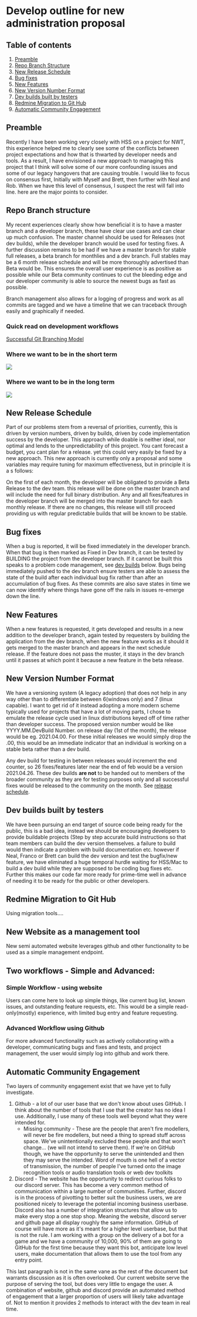# Develop outline for new administration proposal

## Table of contents

1. [Preamble](#preamble)
2. [Repo Branch Structure](#repo-branch)
3. [New Release Schedule](#release-schedule)
4. [Bug fixes](#bug-fixes)
5. [New Features](#new-features)
6. [New Version Number Format](#version-number)
7. [Dev builds built by testers](#dev-builds)
8. [Redmine Migration to Git Hub](#redmine-migration)
9. [Automatic Community Engagement](#community)

## <a name="preamble"> Preamble</a>
Recently I have been working very closely with HSS on a project for NWT, this experience helped me to clearly see some of the conflicts between project expectations and how that is thwarted by developer needs and tools. As a result, I have envisioned a new approach to managing this project that I think will solve some of our more confounding issues and some of our legacy hangovers that are causing trouble. I would like to focus on consensus first, Initially with Myself and Brett, then further with Neal and Rob. When we have this level of consensus, I suspect the rest will fall into line. here are the major points to consider.

## <a name="repo-branch"> Repo Branch structure</a>

My recent experiences clearly show how beneficial it is to have a master branch and a developer branch, these have clear use cases and can clear up much confusion. The master channel should be used for Releases (not dev builds), while the developer branch would be used for testing fixes. A further discussion remains to be had if we have a master branch for stable full releases, a beta branch for monthlies and a dev branch. Full stables may be a 6 month release schedule and will be more thoroughly advertised than Beta would be. This ensures the overall user experience is as positive as possible while our Beta community continues to cut the bleeding edge and our developer community is able to source the newest bugs as fast as possible.

Branch management also allows for a logging of progress and work as all commits are tagged and we have a timeline that we can traceback through easily and graphically if needed.

### Quick read on development workflows
[Successful Git Branching Model](https://nvie.com/posts/a-successful-git-branching-model/)

### Where we want to be in the short term
<img src="https://nvie.com/img/main-branches@2x.png">

### Where we want to be in the long term
<img src="https://nvie.com/img/git-model@2x.png">

## <a name="release-schedule"> New Release Schedule</a>

Part of our problems stem from a reversal of priorities, currently, this is driven by version numbers, driven by builds, driven by code implementation success by the developer. This approach while doable is neither ideal, nor optimal and lends to the unpredictability of this project. You cant forecast a budget, you cant plan for a release. yet this could very easily be fixed by a new approach. This new approach is currently only a proposal and some variables may require tuning for maximum effectiveness, but in principle it is a s follows:

On the first of each month, the developer will be obligated to provide a Beta Release to the dev team. this release will be done on the master branch and will include the need for full binary distribution. Any and all fixes/features in the developer branch will be merged into the master branch for each monthly release. If there are no changes, this release will still proceed providing us with regular predictable builds that will be known to be stable. 

## <a name="bug-fixes"> Bug fixes</a>

When a bug is reported, it will be fixed immediately in the developer branch. When that bug is then marked as Fixed in Dev branch, it can be tested by BUILDING the project from the developer branch. If it cannot be built this speaks to a problem code management, see [dev builds](#dev-builds) below. Bugs being immediately pushed to the dev branch ensure testers are able to assess the state of the build after each individual bug fix rather than after an accumulation of bug fixes. As these commits are also save states in time we can now identify where things have gone off the rails in issues re-emerge down the line.

## <a name="new-features"> New Features</a>

When a new features is requested, it gets developed and results in a new addition to the developer branch, again tested by requesters by building the application from the dev branch, when the new feature works as it should it gets merged to the master branch and appears in the next schedule release. If the feature does not pass the muster, it stays in the dev branch until it passes at which point it because a new feature in the beta release.

## <a name="version-number"> New Version Number Format</a>

We have a versioning system (A legacy adoption) that does not help in any way other than to differentiate between 6(windows only) and 7 (linux capable). I want to get rid of it instead adopting a more modern scheme typically used for projects that have a lot of moving parts, I chose to emulate the release cycle used in linux distributions keyed off of time rather than developer success. The proposed version number would be like YYYY.MM.DevBuild Number. on release day (1st of the month), the release would be eg. 2021.04.00. For these initial releases we would simply drop the .00, this would be an immediate indicator that an individual is working on a stable beta rather than a dev build.

Any dev build for testing in between releases would increment the end counter, so 26 fixes/features later near the end of feb would be a version 2021.04.26. These dev builds **are not** to be handed out to members of the broader community as they are for testing purposes only and all successful fixes would be released to the community on the month. See [release schedule](#release-schedule).

## <a name="dev-builds">Dev builds built by testers</a>

We have been pursuing an end target of source code being ready for the public, this is a bad idea, instead we should be encouraging developers to provide buildable projects (Step by step accurate build instructions so that team members can build the dev version themselves. a failure to build would then indicate a problem with build documentation etc. however if Neal, Franco or Brett can build the dev version and test the bugfix/new feature, we have eliminated a huge temporal hurdle waiting for HSS/Mac to build a dev build while they are supposed to be coding bug fixes etc. Further this makes our code far more ready for prime-time well in advance of needing it to be ready for the public or other developers.


## <a name="redmine-migration">Redmine Migration to Git Hub</a>

Using migration tools....

## New Website as a management tool

New semi automated website leverages github and other functionality to be used as a simple management endpoint.

## Two workflows - Simple and Advanced:
### Simple Workflow - using website

Users can come here to look up simple things, like current bug list, known issues, and outstanding feature requests, etc.
This would be a simple read-only(mostly) experience, with limited bug entry and feature requesting. 

### Advanced Workflow using Github

For more advanced functionality such as actively collaborating with a developer, communicating bugs and fixes and tests, and project management, the user would simply log into github and work there.

## <a name="community">Automatic Community Engagement</a>

Two layers of community engagement exist that we have yet to fully investigate.
1. Github - a lot of our user base that we don't know about uses GitHub. I think about the number of tools that I use that the creator has no idea I use. Additionally, I use many of these tools well beyond what they were intended for. 
   - Missing community - These are the people that aren't fire modellers, will never be fire modellers, but need a thing to spread stuff across space. We've unintentionally excluded these people and that won't change... (we will not intend to serve them). If we're on GitHub though, we have the opportunity to serve the unintended and then they may serve the intended. Word of mouth is one hell of a vector of transmission, the number of people I've turned onto the image recognition tools or audio translation tools or web dev toolkits
2. Discord - The website has the opportunity to redirect curious folks to our discord server. This has become a very common method of communication within a large number of communities. Further, discord is in the process of pivotting to better suit the business users, we are positioned nicely to leverage the potential incoming business userbase. Discord also has a number of integration structures that allow us to make every stop a one stop shop. Meaning the website, discord server and github page all display roughly the same information. GitHub of course will have more as it's meant for a higher level userbase, but that is not the rule. I am working with a group on the delivery of a bot for a game and we have a community of 10,000, 90% of them are going to GitHub for the first time because they want this bot, anticipate low level users, make documentation that allows them to use the tool from any entry point.

This last paragraph is not in the same vane as the rest of the document but warrants discussion as it is often overlooked. Our current website serve the purpose of serving the tool, but does very little to engage the user. A combination of website, github and discord provide an automated method of engagement that a larger proportion of users will likely take advantage of. Not to mention it provides 2 methods to interact with the dev team in real time.
